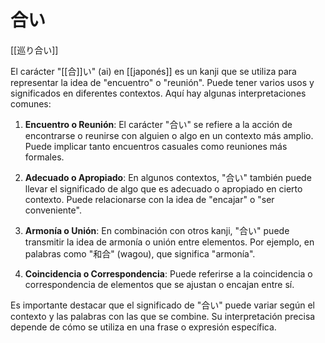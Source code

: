 # 合い

[[巡り合い]]

El carácter "[[合]]い" (ai) en [[japonés]] es un kanji que se utiliza para representar la idea de "encuentro" o "reunión". Puede tener varios usos y significados en diferentes contextos. Aquí hay algunas interpretaciones comunes:

1. **Encuentro o Reunión**: El carácter "合い" se refiere a la acción de encontrarse o reunirse con alguien o algo en un contexto más amplio. Puede implicar tanto encuentros casuales como reuniones más formales.
    
2. **Adecuado o Apropiado**: En algunos contextos, "合い" también puede llevar el significado de algo que es adecuado o apropiado en cierto contexto. Puede relacionarse con la idea de "encajar" o "ser conveniente".
    
3. **Armonía o Unión**: En combinación con otros kanji, "合い" puede transmitir la idea de armonía o unión entre elementos. Por ejemplo, en palabras como "和合" (wagou), que significa "armonía".
    
4. **Coincidencia o Correspondencia**: Puede referirse a la coincidencia o correspondencia de elementos que se ajustan o encajan entre sí.
    

Es importante destacar que el significado de "合い" puede variar según el contexto y las palabras con las que se combine. Su interpretación precisa depende de cómo se utiliza en una frase o expresión específica.